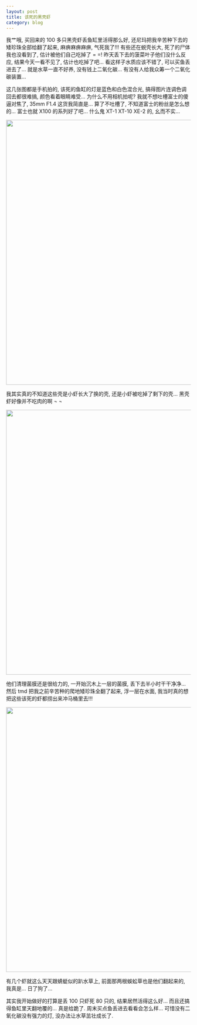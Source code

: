 ```yaml
---
layout: post
title: 该死的黑壳虾
category: blog
---
```


我艹哦, 买回来的 100 多只黑壳虾丢鱼缸里活得那么好, 还尼玛把我辛苦种下去的矮珍珠全部给翻了起来, 麻痹麻痹麻痹, 气死我了!!! 有些还在蜕壳长大, 死了的尸体我也没看到了, 估计被他们自己吃掉了 = =! 昨天丢下去的菠菜叶子他们没什么反应, 结果今天一看不见了, 估计也吃掉了吧... 看这样子水质应该不错了, 可以买鱼丢进去了... 就是水草一直不好养, 没有钱上二氧化碳... 有没有人给我众筹一个二氧化碳装置...

这几张图都是手机拍的, 该死的鱼缸的灯是蓝色和白色混合光, 搞得图片连调色调回去都很难搞, 颜色看着眼睛难受... 为什么不用相机拍呢? 我就不想吐槽富士的傻逼对焦了, 35mm F1.4 这货我简直是... 算了不吐槽了, 不知道富士的粉丝是怎么想的... 富士也就 X100 的系列好了吧... 什么鬼 XT-1 XT-10 XE-2 的, 幺而不实...

<img src="http://muroq.qiniudn.com/photo-IMG_2746-1.jpg?imageView/2/w/720/q/85" class="center" style="width: 720px;"/>
<p class="center">我其实真的不知道这些壳是小虾长大了换的壳, 还是小虾被吃掉了剩下的壳... 黑壳虾好像并不吃肉的啊 ¬ ¬ </p>

<img src="http://muroq.qiniudn.com/photo-IMG_2745-1.jpg?imageView/2/w/720/q/85" class="center" style="width: 720px;"/>
<p class="center">他们清理菌膜还是很给力的, 一开始沉木上一层的菌膜, 丢下去半小时干干净净... 然后 tmd 把我之前辛苦种的爬地矮珍珠全翻了起来, 浮一层在水面, 我当时真的想把这些该死的虾都捞出来冲马桶里去!!!</p>

<img src="http://muroq.qiniudn.com/photo-IMG_2744-1.jpg?imageView/2/w/720/q/85" class="center" style="width: 720px;"/>
<p class="center">有几个虾就这么天天跟蜻蜓似的趴水草上, 前面那两根蜈蚣草也是他们翻起来的, 我真是... 日了狗了... </p>

其实我开始做好的打算是丢 100 只虾死 80 只的, 结果居然活得这么好... 而且还搞得鱼缸里天翻地覆的... 真是给跪了. 周末买点鱼丢进去看看会怎么样... 可惜没有二氧化碳没有强力的灯, 没办法让水草茁壮成长了.